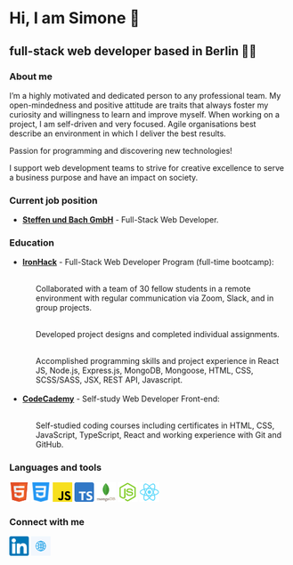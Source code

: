 <h1>Hi, I am <strong>Simone</strong> 👋</h1>
        <h2>full-stack web developer based in Berlin 👨‍💻</h2> 

### About me 

I’m a highly motivated and dedicated person to any professional team. My open-mindedness and positive attitude are traits that always foster my curiosity and willingness to learn and improve myself. When working on a project, I am self-driven and very focused. Agile organisations best describe an environment in which I deliver the best results.

Passion for programming and discovering new technologies!

I support web development teams to strive for creative excellence to serve a business purpose and have an impact on society.

###  Current job position

<ul>
        <li>
<a href="https://www.steffenundbach.de"><b>Steffen und Bach GmbH</b></a> - Full-Stack Web Developer.
        </li>
</ul>

### Education

<ul>
<li><a href="https://www.ironhack.com"><b>IronHack</b></a> - Full-Stack Web Developer Program (full-time bootcamp):<br></li><br>
<ol>Collaborated with a team of 30 fellow students in a remote environment with regular communication via Zoom, Slack, and in group projects.<br></ol> <br>
<ol>Developed project designs and completed individual assignments.<br></ol><br>
<ol>Accomplished programming skills and project experience in React JS, Node.js, Express.js, MongoDB, Mongoose, HTML, CSS, SCSS/SASS, JSX, REST API, Javascript.<br><br></ol>

<li><a href="https://www.codeacademy.com"><b>CodeCademy</b></a> - Self-study Web Developer Front-end:<br></li><br>
<ol>Self-studied coding courses including certificates in HTML, CSS, JavaScript, TypeScript, React and working experience with Git and GitHub.<br></ol>
</ul>

### Languages and tools

<img src="images/html5.svg" height=35px> <img src="images/css3.svg" height=35px> <img src="images/javascript.svg" height=35px> <img src="images/typescript.png" height=35px> <img src="images/mongodb.svg" height=35px> <img src="images/node-js.svg" height=35px> <img src="images/react.svg" height=35px> 


### Connect with me 

<a href="https://www.linkedin.com/in/simone-capuano-webdeveloper/" target="_blank"><img src="images/linkedin.svg" height=35px></a> <a href="https://simonecapuano-webdev.com/" target="_blank"><img src="images/globe.svg" height=35px></a>
